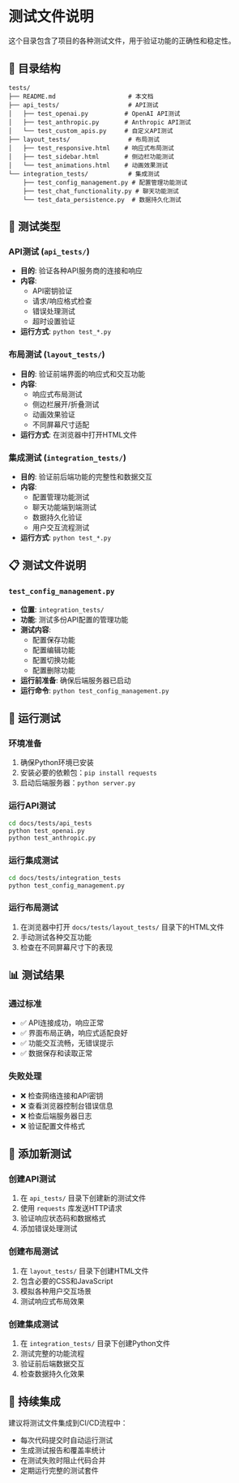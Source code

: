 # 测试文件说明

这个目录包含了项目的各种测试文件，用于验证功能的正确性和稳定性。

## 📁 目录结构

```
tests/
├── README.md                    # 本文档
├── api_tests/                   # API测试
│   ├── test_openai.py          # OpenAI API测试
│   ├── test_anthropic.py       # Anthropic API测试
│   └── test_custom_apis.py     # 自定义API测试
├── layout_tests/                # 布局测试
│   ├── test_responsive.html    # 响应式布局测试
│   ├── test_sidebar.html       # 侧边栏功能测试
│   └── test_animations.html    # 动画效果测试
└── integration_tests/           # 集成测试
    ├── test_config_management.py # 配置管理功能测试
    ├── test_chat_functionality.py # 聊天功能测试
    └── test_data_persistence.py  # 数据持久化测试
```

## 🧪 测试类型

### API测试 (`api_tests/`)
- **目的**: 验证各种API服务商的连接和响应
- **内容**: 
  - API密钥验证
  - 请求/响应格式检查
  - 错误处理测试
  - 超时设置验证
- **运行方式**: `python test_*.py`

### 布局测试 (`layout_tests/`)
- **目的**: 验证前端界面的响应式和交互功能
- **内容**:
  - 响应式布局测试
  - 侧边栏展开/折叠测试
  - 动画效果验证
  - 不同屏幕尺寸适配
- **运行方式**: 在浏览器中打开HTML文件

### 集成测试 (`integration_tests/`)
- **目的**: 验证前后端功能的完整性和数据交互
- **内容**:
  - 配置管理功能测试
  - 聊天功能端到端测试
  - 数据持久化验证
  - 用户交互流程测试
- **运行方式**: `python test_*.py`

## 📋 测试文件说明

### `test_config_management.py`
- **位置**: `integration_tests/`
- **功能**: 测试多份API配置的管理功能
- **测试内容**:
  - 配置保存功能
  - 配置编辑功能
  - 配置切换功能
  - 配置删除功能
- **运行前准备**: 确保后端服务器已启动
- **运行命令**: `python test_config_management.py`

## 🔧 运行测试

### 环境准备
1. 确保Python环境已安装
2. 安装必要的依赖包：`pip install requests`
3. 启动后端服务器：`python server.py`

### 运行API测试
```bash
cd docs/tests/api_tests
python test_openai.py
python test_anthropic.py
```

### 运行集成测试
```bash
cd docs/tests/integration_tests
python test_config_management.py
```

### 运行布局测试
1. 在浏览器中打开 `docs/tests/layout_tests/` 目录下的HTML文件
2. 手动测试各种交互功能
3. 检查在不同屏幕尺寸下的表现

## 📊 测试结果

### 通过标准
- ✅ API连接成功，响应正常
- ✅ 界面布局正确，响应式适配良好
- ✅ 功能交互流畅，无错误提示
- ✅ 数据保存和读取正常

### 失败处理
- ❌ 检查网络连接和API密钥
- ❌ 查看浏览器控制台错误信息
- ❌ 检查后端服务器日志
- ❌ 验证配置文件格式

## 📝 添加新测试

### 创建API测试
1. 在 `api_tests/` 目录下创建新的测试文件
2. 使用 `requests` 库发送HTTP请求
3. 验证响应状态码和数据格式
4. 添加错误处理测试

### 创建布局测试
1. 在 `layout_tests/` 目录下创建HTML文件
2. 包含必要的CSS和JavaScript
3. 模拟各种用户交互场景
4. 测试响应式布局效果

### 创建集成测试
1. 在 `integration_tests/` 目录下创建Python文件
2. 测试完整的功能流程
3. 验证前后端数据交互
4. 检查数据持久化效果

## 🚀 持续集成

建议将测试文件集成到CI/CD流程中：
- 每次代码提交时自动运行测试
- 生成测试报告和覆盖率统计
- 在测试失败时阻止代码合并
- 定期运行完整的测试套件 